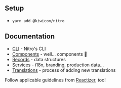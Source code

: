 ## Setup

* `yarn add @kiwicom/nitro`

## Documentation

* [CLI](./cli.md) - Nitro's CLI
* [Components](./components.md) - well... components 🤷
* [Records](./records.md) - data structures
* [Services](./services.md) - i18n, branding, production data...
* [Translations](./translations.md) - process of adding new translations

Follow applicable guidelines from [Reactizer](https://oreqizer.github.io/reactizer/), too!

